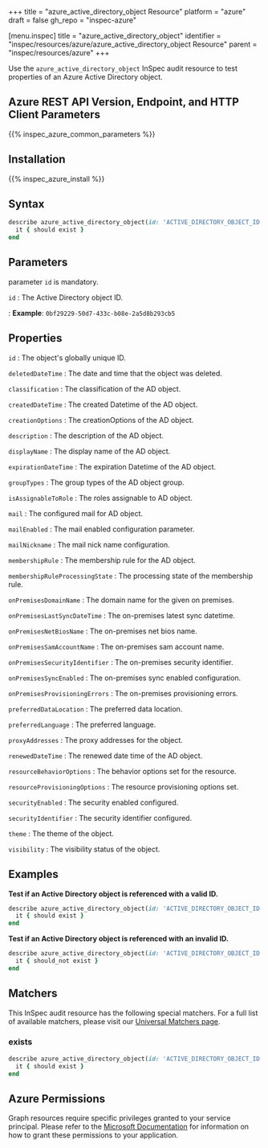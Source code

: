 +++
title = "azure_active_directory_object Resource"
platform = "azure"
draft = false
gh_repo = "inspec-azure"

[menu.inspec]
title = "azure_active_directory_object"
identifier = "inspec/resources/azure/azure_active_directory_object Resource"
parent = "inspec/resources/azure"
+++

Use the `azure_active_directory_object` InSpec audit resource to test properties of an Azure Active Directory object.

## Azure REST API Version, Endpoint, and HTTP Client Parameters

{{% inspec_azure_common_parameters %}}

## Installation

{{% inspec_azure_install %}}

## Syntax

```ruby
describe azure_active_directory_object(id: 'ACTIVE_DIRECTORY_OBJECT_ID') do
  it { should exist }
end
```

## Parameters

parameter `id` is mandatory.

`id`
: The Active Directory object ID.

: **Example**: `0bf29229-50d7-433c-b08e-2a5d8b293cb5`

## Properties

`id`
: The object's globally unique ID.

`deletedDateTime`
: The date and time that the object was deleted.

`classification`
: The classification of the AD object.

`createdDateTime`
: The created Datetime of the AD object.

`creationOptions`
: The creationOptions of the AD object.

`description`
: The description of the AD object.

`displayName`
: The display name of the AD object.

`expirationDateTime`
: The expiration Datetime of the AD object.

`groupTypes`
: The group types of the AD object group.

`isAssignableToRole`
: The roles assignable to AD object.

`mail`
: The configured mail for AD object.

`mailEnabled`
: The mail enabled configuration parameter.

`mailNickname`
: The mail nick name configuration.

`membershipRule`
: The membership rule for the AD object.

`membershipRuleProcessingState`
: The processing state of the membership rule.

`onPremisesDomainName`
: The domain name for the given on premises.

`onPremisesLastSyncDateTime`
: The on-premises latest sync datetime.

`onPremisesNetBiosName`
: The on-premises net bios name.

`onPremisesSamAccountName`
: The on-premises sam account name.

`onPremisesSecurityIdentifier`
: The on-premises security identifier.

`onPremisesSyncEnabled`
: The on-premises sync enabled configuration.

`onPremisesProvisioningErrors`
: The on-premises provisioning errors.

`preferredDataLocation`
: The preferred data location.

`preferredLanguage`
: The preferred language.

`proxyAddresses`
: The proxy addresses for the object.

`renewedDateTime`
: The renewed date time of the AD object.

`resourceBehaviorOptions`
: The behavior options set for the resource.

`resourceProvisioningOptions`
: The resource provisioning options set.

`securityEnabled`
: The security enabled configured.

`securityIdentifier`
: The security identifier configured.

`theme`
: The theme of the object.

`visibility`
: The visibility status of the object.

## Examples

**Test if an Active Directory object is referenced with a valid ID.**

```ruby
describe azure_active_directory_object(id: 'ACTIVE_DIRECTORY_OBJECT_ID') do
  it { should exist }
end
```

**Test if an Active Directory object is referenced with an invalid ID.**

```ruby
describe azure_active_directory_object(id: 'ACTIVE_DIRECTORY_OBJECT_ID') do
  it { should_not exist }
end
```

## Matchers

This InSpec audit resource has the following special matchers. For a full list of available matchers, please visit our [Universal Matchers page](https://www.inspec.io/docs/reference/matchers/).

### exists

```ruby
describe azure_active_directory_object(id: 'ACTIVE_DIRECTORY_OBJECT_ID') do
  it { should exist }
end
```

## Azure Permissions

Graph resources require specific privileges granted to your service principal.
Please refer to the [Microsoft Documentation](https://docs.microsoft.com/en-us/azure/active-directory/develop/active-directory-integrating-applications#updating-an-application) for information on how to grant these permissions to your application.
